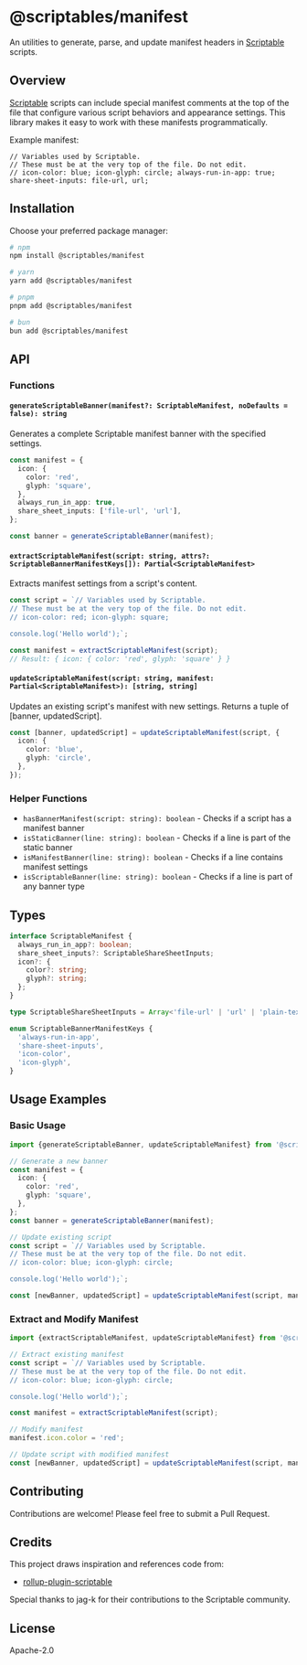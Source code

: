 # @scriptables/manifest

An utilities to generate, parse, and update manifest headers in [Scriptable](https://scriptable.app) scripts.

## Overview

[Scriptable](https://scriptable.app) scripts can include special manifest comments at the top of the file that configure
various script behaviors and appearance settings. This library makes it easy to work with these manifests
programmatically.

Example manifest:

```
// Variables used by Scriptable.
// These must be at the very top of the file. Do not edit.
// icon-color: blue; icon-glyph: circle; always-run-in-app: true; share-sheet-inputs: file-url, url;
```

## Installation

Choose your preferred package manager:

```bash
# npm
npm install @scriptables/manifest

# yarn
yarn add @scriptables/manifest

# pnpm
pnpm add @scriptables/manifest

# bun
bun add @scriptables/manifest
```

## API

### Functions

#### `generateScriptableBanner(manifest?: ScriptableManifest, noDefaults = false): string`

Generates a complete Scriptable manifest banner with the specified settings.

```typescript
const manifest = {
  icon: {
    color: 'red',
    glyph: 'square',
  },
  always_run_in_app: true,
  share_sheet_inputs: ['file-url', 'url'],
};

const banner = generateScriptableBanner(manifest);
```

#### `extractScriptableManifest(script: string, attrs?: ScriptableBannerManifestKeys[]): Partial<ScriptableManifest>`

Extracts manifest settings from a script's content.

```typescript
const script = `// Variables used by Scriptable.
// These must be at the very top of the file. Do not edit.
// icon-color: red; icon-glyph: square;

console.log('Hello world');`;

const manifest = extractScriptableManifest(script);
// Result: { icon: { color: 'red', glyph: 'square' } }
```

#### `updateScriptableManifest(script: string, manifest: Partial<ScriptableManifest>): [string, string]`

Updates an existing script's manifest with new settings. Returns a tuple of [banner, updatedScript].

```typescript
const [banner, updatedScript] = updateScriptableManifest(script, {
  icon: {
    color: 'blue',
    glyph: 'circle',
  },
});
```

### Helper Functions

- `hasBannerManifest(script: string): boolean` - Checks if a script has a manifest banner
- `isStaticBanner(line: string): boolean` - Checks if a line is part of the static banner
- `isManifestBanner(line: string): boolean` - Checks if a line contains manifest settings
- `isScriptableBanner(line: string): boolean` - Checks if a line is part of any banner type

## Types

```typescript
interface ScriptableManifest {
  always_run_in_app?: boolean;
  share_sheet_inputs?: ScriptableShareSheetInputs;
  icon?: {
    color?: string;
    glyph?: string;
  };
}

type ScriptableShareSheetInputs = Array<'file-url' | 'url' | 'plain-text' | 'images'>;

enum ScriptableBannerManifestKeys {
  'always-run-in-app',
  'share-sheet-inputs',
  'icon-color',
  'icon-glyph',
}
```

## Usage Examples

### Basic Usage

```typescript
import {generateScriptableBanner, updateScriptableManifest} from '@scriptables/manifest';

// Generate a new banner
const manifest = {
  icon: {
    color: 'red',
    glyph: 'square',
  },
};
const banner = generateScriptableBanner(manifest);

// Update existing script
const script = `// Variables used by Scriptable.
// These must be at the very top of the file. Do not edit.
// icon-color: blue; icon-glyph: circle;

console.log('Hello world');`;

const [newBanner, updatedScript] = updateScriptableManifest(script, manifest);
```

### Extract and Modify Manifest

```typescript
import {extractScriptableManifest, updateScriptableManifest} from '@scriptables/manifest';

// Extract existing manifest
const script = `// Variables used by Scriptable.
// These must be at the very top of the file. Do not edit.
// icon-color: blue; icon-glyph: circle;

console.log('Hello world');`;

const manifest = extractScriptableManifest(script);

// Modify manifest
manifest.icon.color = 'red';

// Update script with modified manifest
const [newBanner, updatedScript] = updateScriptableManifest(script, manifest);
```

## Contributing

Contributions are welcome! Please feel free to submit a Pull Request.

## Credits

This project draws inspiration and references code from:

- [rollup-plugin-scriptable](https://github.com/jag-k/rollup-plugin-scriptable)

Special thanks to jag-k for their contributions to the Scriptable community.

## License

Apache-2.0
